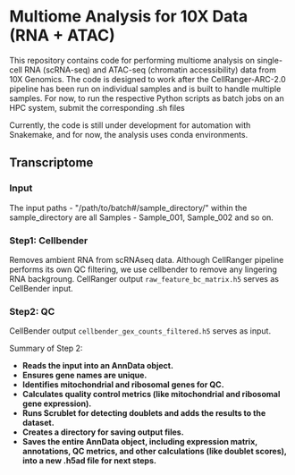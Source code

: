 # Multiome Analysis for 10X Data (RNA + ATAC)
This repository contains code for performing multiome analysis on single-cell RNA (scRNA-seq) and ATAC-seq (chromatin accessibility) data from 10X Genomics. The code is designed to work after the CellRanger-ARC-2.0 pipeline has been run on individual samples and is built to handle multiple samples. For now, to run the respective Python scripts as batch jobs on an HPC system, submit the corresponding .sh files

Currently, the code is still under development for automation with Snakemake, and for now, the analysis uses conda environments.

## Transcriptome

### Input
The input paths - 
"/path/to/batch#/sample_directory/"
within the sample_directory are all Samples - Sample_001, Sample_002 and so on. 

### Step1: Cellbender
Removes ambient RNA from scRNAseq data. Although CellRanger pipeline performs its own QC filtering, we use cellbender to remove any lingering RNA backgroung. CellRanger output `raw_feature_bc_matrix.h5` serves as CellBender input.

### Step2: QC
CellBender output `cellbender_gex_counts_filtered.h5` serves as input. 

Summary of Step 2:
- **Reads the input into an AnnData object.**
- **Ensures gene names are unique.**
- **Identifies mitochondrial and ribosomal genes for QC.**
- **Calculates quality control metrics (like mitochondrial and ribosomal gene expression).**
- **Runs Scrublet for detecting doublets and adds the results to the dataset.**
- **Creates a directory for saving output files.**
- **Saves the entire AnnData object, including expression matrix, annotations, QC metrics, and other calculations (like doublet scores), into a new .h5ad file for next steps.**
